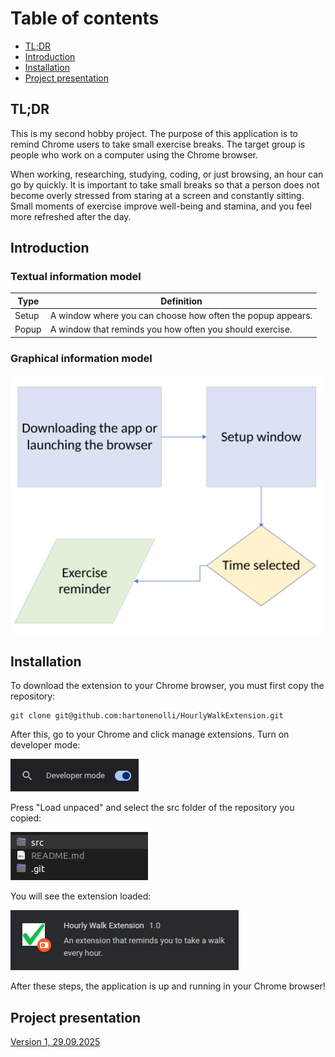 # Table of contents
- [TL;DR](#tldr)
- [Introduction](#introduction)
- [Installation](#installation)
- [Project presentation](#project)

## <a id="tldr"></a>TL;DR
This is my second hobby project. The purpose of this application is to remind Chrome users to take small exercise breaks. The target group is people who work on a computer using the Chrome browser.

When working, researching, studying, coding, or just browsing, an hour can go by quickly. It is important to take small breaks so that a person does not become overly stressed from staring at a screen and constantly sitting. Small moments of exercise improve well-being and stamina, and you feel more refreshed after the day.

## <a id="introduction"></a>Introduction
### Textual information model

| Type  | Definition |
| ------------- | ------------- |
| Setup  | A window where you can choose how often the popup appears.  |
| Popup  | A window that reminds you how often you should exercise.   |

### Graphical information model

![UML](https://github.com/hartonenolli/HourlyWalkExtension/blob/main/src/pictures/UML.png)

## <a id="installation"></a>Installation
To download the extension to your Chrome browser, you must first copy the repository:
```
git clone git@github.com:hartonenolli/HourlyWalkExtension.git
```

After this, go to your Chrome and click manage extensions. Turn on developer mode:

![Developer mode](https://github.com/hartonenolli/HourlyWalkExtension/blob/main/src/pictures/developerMode.png)

Press "Load unpaced" and select the src folder of the repository you copied:

![Select src](https://github.com/hartonenolli/HourlyWalkExtension/blob/main/src/pictures/srcSelection.png)

You will see the extension loaded:

![Loaded](https://github.com/hartonenolli/HourlyWalkExtension/blob/main/src/pictures/extensionDownloaded.png)

After these steps, the application is up and running in your Chrome browser!

## <a id="project"></a>Project presentation
[Version 1, 29.09.2025](https://github.com/hartonenolli/HourlyWalkExtension/blob/main/diary/version1.md)
